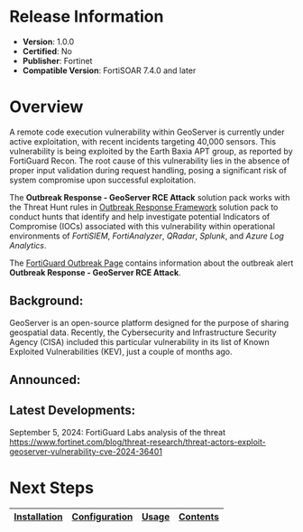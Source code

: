 # Release Information 

- **Version**: 1.0.0 
- **Certified**: No 
- **Publisher**: Fortinet 
- **Compatible Version**: FortiSOAR 7.4.0 and later 

# Overview 

A remote code execution vulnerability within GeoServer is currently under active exploitation, with recent incidents targeting 40,000 sensors. This vulnerability is being exploited by the Earth Baxia APT group, as reported by FortiGuard Recon. The root cause of this vulnerability lies in the absence of proper input validation during request handling, posing a significant risk of system compromise upon successful exploitation. 

 The **Outbreak Response - GeoServer RCE Attack** solution pack works with the Threat Hunt rules in [Outbreak Response Framework](https://github.com/fortinet-fortisoar/solution-pack-outbreak-response-framework/blob/release/2.0.0/docs/background-information.md#threat-hunt-rules) solution pack to conduct hunts that identify and help investigate potential Indicators of Compromise (IOCs) associated with this vulnerability within operational environments of *FortiSIEM*, *FortiAnalyzer*, *QRadar*, *Splunk*, and *Azure Log Analytics*.

 The [FortiGuard Outbreak Page](https://www.fortiguard.com/outbreak-alert/geoserver-rce) contains information about the outbreak alert **Outbreak Response - GeoServer RCE Attack**. 

## Background: 

GeoServer is an open-source platform designed for the purpose of sharing geospatial data. Recently, the Cybersecurity and Infrastructure Security Agency (CISA) included this particular vulnerability in its list of Known Exploited Vulnerabilities (KEV), just a couple of months ago. 

## Announced: 

 

## Latest Developments: 

September 5, 2024: FortiGuard Labs analysis of the threat
https://www.fortinet.com/blog/threat-research/threat-actors-exploit-geoserver-vulnerability-cve-2024-36401 

# Next Steps
 | [Installation](./docs/setup.md#installation) | [Configuration](./docs/setup.md#configuration) | [Usage](./docs/usage.md) | [Contents](./docs/contents.md) | 
 |--------------------------------------------|----------------------------------------------|------------------------|------------------------------|